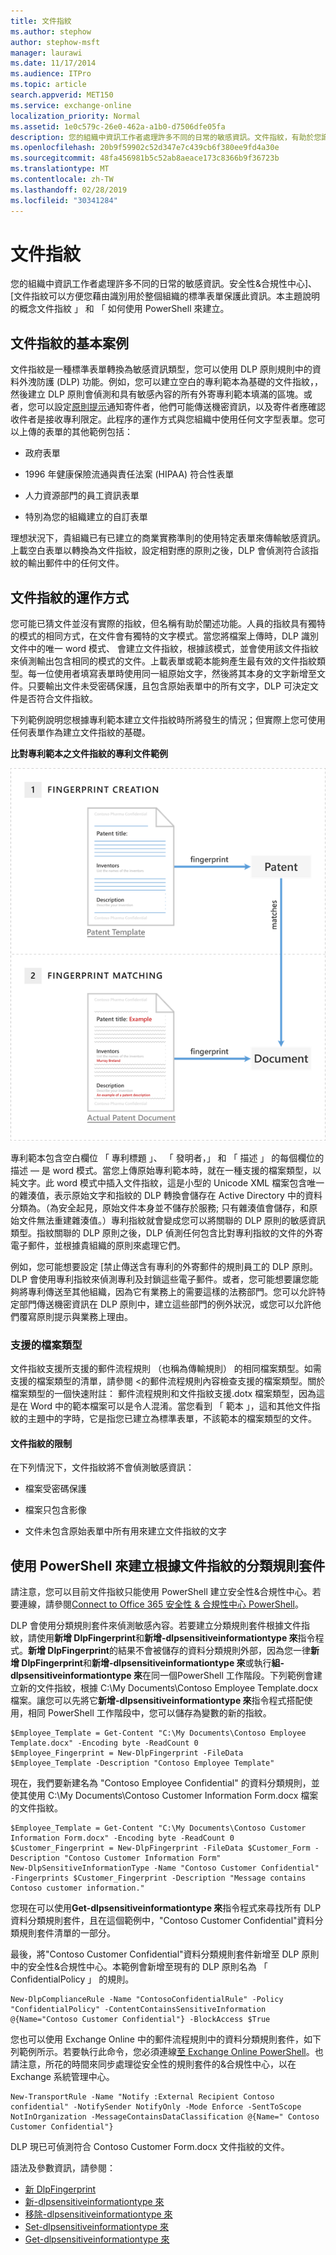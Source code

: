 ```yaml
---
title: 文件指紋
ms.author: stephow
author: stephow-msft
manager: laurawi
ms.date: 11/17/2014
ms.audience: ITPro
ms.topic: article
search.appverid: MET150
ms.service: exchange-online
localization_priority: Normal
ms.assetid: 1e0c579c-26e0-462a-a1b0-d7506dfe05fa
description: 您的組織中資訊工作者處理許多不同的日常的敏感資訊。文件指紋，有助於您識別用於整個組織的標準表單來保護此資訊。本主題說明的概念文件指紋 」 和 「 如何使用 PowerShell 來建立。
ms.openlocfilehash: 20b9f59902c52d347e7c439cb6f380ee9fd4a30e
ms.sourcegitcommit: 48fa456981b5c52ab8aeace173c8366b9f36723b
ms.translationtype: MT
ms.contentlocale: zh-TW
ms.lasthandoff: 02/28/2019
ms.locfileid: "30341284"
---
```

# <a name="document-fingerprinting"></a>文件指紋

您的組織中資訊工作者處理許多不同的日常的敏感資訊。安全性&amp;合規性中心]、 [文件指紋可以方便您藉由識別用於整個組織的標準表單保護此資訊。本主題說明的概念文件指紋 」 和 「 如何使用 PowerShell 來建立。
  
## <a name="basic-scenario-for-document-fingerprinting"></a>文件指紋的基本案例

文件指紋是一種標準表單轉換為敏感資訊類型，您可以使用 DLP 原則規則中的資料外洩防護 (DLP) 功能。例如，您可以建立空白的專利範本為基礎的文件指紋，，然後建立 DLP 原則會偵測和具有敏感內容的所有外寄專利範本填滿的區塊。或者，您可以設定[原則提示](use-notifications-and-policy-tips.md)通知寄件者，他們可能傳送機密資訊，以及寄件者應確認收件者是接收專利限定。此程序的運作方式與您組織中使用任何文字型表單。您可以上傳的表單的其他範例包括： 
  
- 政府表單
    
- 1996 年健康保險流通與責任法案 (HIPAA) 符合性表單
    
- 人力資源部門的員工資訊表單
    
- 特別為您的組織建立的自訂表單
    
理想狀況下，貴組織已有已建立的商業實務準則的使用特定表單來傳輸敏感資訊。上載空白表單以轉換為文件指紋，設定相對應的原則之後，DLP 會偵測符合該指紋的輸出郵件中的任何文件。
  
## <a name="how-document-fingerprinting-works"></a>文件指紋的運作方式

您可能已猜文件並沒有實際的指紋，但名稱有助於闡述功能。人員的指紋具有獨特的模式的相同方式，在文件會有獨特的文字模式。當您將檔案上傳時，DLP 識別文件中的唯一 word 模式、 會建立文件指紋，根據該模式，並會使用該文件指紋來偵測輸出包含相同的模式的文件。上載表單或範本能夠產生最有效的文件指紋類型。每一位使用者填寫表單時使用同一組原始文字，然後將其本身的文字新增至文件。只要輸出文件未受密碼保護，且包含原始表單中的所有文字，DLP 可決定文件是否符合文件指紋。
  
下列範例說明您根據專利範本建立文件指紋時所將發生的情況；但實際上您可使用任何表單作為建立文件指紋的基礎。
  
**比對專利範本之文件指紋的專利文件範例**

![Document_Fingerprinting_diagram.png](media/Document_Fingerprinting_diagram.png)
  
專利範本包含空白欄位 「 專利標題 」、 「 發明者，」 和 「 描述 」 的每個欄位的描述 — 是 word 模式。當您上傳原始專利範本時，就在一種支援的檔案類型，以純文字。此 word 模式中插入文件指紋，這是小型的 Unicode XML 檔案包含唯一的雜湊值，表示原始文字和指紋的 DLP 轉換會儲存在 Active Directory 中的資料分類為。（為安全起見，原始文件本身並不儲存於服務; 只有雜湊值會儲存，和原始文件無法重建雜湊值。）專利指紋就會變成您可以將關聯的 DLP 原則的敏感資訊類型。指紋關聯的 DLP 原則之後，DLP 偵測任何包含比對專利指紋的文件的外寄電子郵件，並根據貴組織的原則來處理它們。 

例如，您可能想要設定 [禁止傳送含有專利的外寄郵件的規則員工的 DLP 原則。DLP 會使用專利指紋來偵測專利及封鎖這些電子郵件。或者，您可能想要讓您能夠將專利傳送至其他組織，因為它有業務上的需要這樣的法務部門。您可以允許特定部門傳送機密資訊在 DLP 原則中，建立這些部門的例外狀況，或您可以允許他們覆寫原則提示與業務上理由。
  
### <a name="supported-file-types"></a>支援的檔案類型

文件指紋支援所支援的郵件流程規則 （也稱為傳輸規則） 的相同檔案類型。如需支援的檔案類型的清單，請參閱 <<c0>的郵件流程規則內容檢查支援的檔案類型。關於檔案類型的一個快速附註： 郵件流程規則和文件指紋支援.dotx 檔案類型，因為這是在 Word 中的範本檔案可以是令人混淆。當您看到 「 範本 」，這和其他文件指紋的主題中的字時，它是指您已建立為標準表單，不該範本的檔案類型的文件。
  
#### <a name="limitations-of-document-fingerprinting"></a>文件指紋的限制

在下列情況下，文件指紋將不會偵測敏感資訊：
  
- 檔案受密碼保護
    
- 檔案只包含影像
    
- 文件未包含原始表單中所有用來建立文件指紋的文字
    
## <a name="use-powershell-to-create-a-classification-rule-package-based-on-document-fingerprinting"></a>使用 PowerShell 來建立根據文件指紋的分類規則套件

請注意，您可以目前文件指紋只能使用 PowerShell 建立安全性&amp;合規性中心。若要連線，請參閱[Connect to Office 365 安全性 & 合規性中心 PowerShell](https://docs.microsoft.com/en-us/powershell/exchange/office-365-scc/connect-to-scc-powershell/connect-to-scc-powershell)。

DLP 會使用分類規則套件來偵測敏感內容。若要建立分類規則套件根據文件指紋，請使用**新增 DlpFingerprint**和**新增-dlpsensitiveinformationtype 來**指令程式。**新增 DlpFingerprint**的結果不會被儲存的資料分類規則外部，因為您一律**新增 DlpFingerprint**和**新增-dlpsensitiveinformationtype 來**或執行**組-dlpsensitiveinformationtype 來**在同一個PowerShell 工作階段。下列範例會建立新的文件指紋，根據 C:\My Documents\Contoso Employee Template.docx 檔案。讓您可以先將它**新增-dlpsensitiveinformationtype 來**指令程式搭配使用，相同 PowerShell 工作階段中，您可以儲存為變數的新的指紋。 
  
```
$Employee_Template = Get-Content "C:\My Documents\Contoso Employee Template.docx" -Encoding byte -ReadCount 0
$Employee_Fingerprint = New-DlpFingerprint -FileData $Employee_Template -Description "Contoso Employee Template"
```

現在，我們要新建名為 "Contoso Employee Confidential" 的資料分類規則，並使其使用 C:\My Documents\Contoso Customer Information Form.docx 檔案的文件指紋。
  
```
$Employee_Template = Get-Content "C:\My Documents\Contoso Customer Information Form.docx" -Encoding byte -ReadCount 0
$Customer_Fingerprint = New-DlpFingerprint -FileData $Customer_Form -Description "Contoso Customer Information Form"
New-DlpSensitiveInformationType -Name "Contoso Customer Confidential" -Fingerprints $Customer_Fingerprint -Description "Message contains Contoso customer information." 
```

您現在可以使用**Get-dlpsensitiveinformationtype 來**指令程式來尋找所有 DLP 資料分類規則套件，且在這個範例中，"Contoso Customer Confidential"資料分類規則套件清單的一部分。 
  
最後，將"Contoso Customer Confidential"資料分類規則套件新增至 DLP 原則中的安全性&amp;合規性中心。本範例會新增至現有的 DLP 原則名為 「 ConfidentialPolicy 」 的規則。

```
New-DlpComplianceRule -Name "ContosoConfidentialRule" -Policy "ConfidentialPolicy" -ContentContainsSensitiveInformation @{Name="Contoso Customer Confidential"} -BlockAccess $True
```

您也可以使用 Exchange Online 中的郵件流程規則中的資料分類規則套件，如下列範例所示。若要執行此命令，您必須連線[至 Exchange Online PowerShell](https://docs.microsoft.com/en-us/powershell/exchange/exchange-online/connect-to-exchange-online-powershell/connect-to-exchange-online-powershell)。也請注意，所花的時間來同步處理從安全性的規則套件的&amp;合規性中心，以在 Exchange 系統管理中心。
  
```
New-TransportRule -Name "Notify :External Recipient Contoso confidential" -NotifySender NotifyOnly -Mode Enforce -SentToScope NotInOrganization -MessageContainsDataClassification @{Name=" Contoso Customer Confidential"}

```

DLP 現已可偵測符合 Contoso Customer Form.docx 文件指紋的文件。
  
語法及參數資訊，請參閱：

- [新 DlpFingerprint](https://docs.microsoft.com/powershell/module/exchange/policy-and-compliance-dlp/New-DlpFingerprint)
- [新-dlpsensitiveinformationtype 來](https://docs.microsoft.com/powershell/module/exchange/policy-and-compliance-dlp/New-DlpSensitiveInformationType)
- [移除-dlpsensitiveinformationtype 來](https://docs.microsoft.com/powershell/module/exchange/policy-and-compliance-dlp/Remove-DlpSensitiveInformationType)
- [Set-dlpsensitiveinformationtype 來](https://docs.microsoft.com/powershell/module/exchange/policy-and-compliance-dlp/Set-DlpSensitiveInformationType)
- [Get-dlpsensitiveinformationtype 來](https://docs.microsoft.com/powershell/module/exchange/policy-and-compliance-dlp/Get-DlpSensitiveInformationType)
